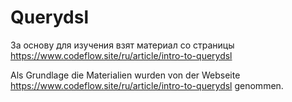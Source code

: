 # Querydsl

За основу для изучения взят материал со страницы https://www.codeflow.site/ru/article/intro-to-querydsl

Als Grundlage die Materialien wurden von der Webseite https://www.codeflow.site/ru/article/intro-to-querydsl genommen.
